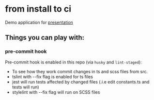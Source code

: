 # from install to ci

Demo application for [presentation](notes/0-intro.md)

## Things you can play with:
### pre-commit hook
Pre-commit hook is enabled in this repo (via `husky` and `lint-staged`):
- To see how they work commit changes in ts and scss files from src.
- tslint with --fix flag is enabled for ts files
- jest will run tests affected by changed files (.i.e edit constants.ts and tests will run)
- stylelint with --fix flag will run on SCSS files

